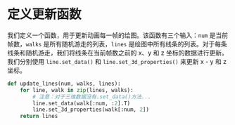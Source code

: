 # 定义更新函数

我们定义一个函数，用于更新动画每一帧的绘图。该函数有三个输入：`num` 是当前帧数，`walks` 是所有随机游走的列表，`lines` 是绘图中所有线条的列表。对于每条线条和随机游走，我们将线条在当前帧数之前的 x、y 和 z 坐标的数据进行更新。我们分别使用 `line.set_data()` 和 `line.set_3d_properties()` 来更新 x - y 和 z 坐标。

```python
def update_lines(num, walks, lines):
    for line, walk in zip(lines, walks):
        # 注意：对于三维数据没有.set_data()方法...
        line.set_data(walk[:num, :2].T)
        line.set_3d_properties(walk[:num, 2])
    return lines
```
